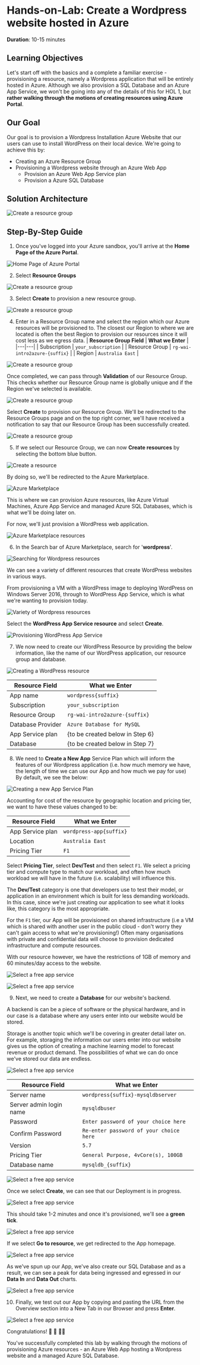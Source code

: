 # Hands-on-Lab: Create a Wordpress website hosted in Azure

**Duration**: 10-15 minutes
## Learning Objectives
Let's start off with the basics and a complete a familiar exercise - provisioning a resource, namely a Wordpress application that will be entirely hosted in Azure. Although we also provision a SQL Database and an Azure App Service, we won't be going into any of the details of this for HOL 1, but **rather walking through the motions of creating resources using Azure Portal**.

## Our Goal 

Our goal is to provision a Wordpress Installation Azure Website that our users can use to install WordPress on their local device. We're going to achieve this by:

- Creating an Azure Resource Group
- Provisioning a Wordpress website through an Azure Web App
    - Provision an Azure Web App Service plan
    - Provision a Azure SQL Database

## Solution Architecture

![Create a resource group](images/HOL1/0_solution_architecture.PNG)

## Step-By-Step Guide

1. Once you've logged into your Azure sandbox, you'll arrive at the **Home Page of the Azure Portal**. 

![Home Page of Azure Portal](images/HOL1/1_homepage.PNG "Home page of Azure Portal")

2. Select **Resource Groups** 

![Create a resource group](images/HOL1/1a_resource_groups.PNG)

3. Select **Create** to provision a new resource group. 

![Create a resource group](images/HOL1/1b_resource_groups.PNG)

4. Enter in a Resource Group name and select the region which our Azure resources will be provisioned to. The closest our Region to where we are located is often the best Region to provision our resources since it will cost less as we egress data.
    | **Resource Group Field**  | **What we Enter**  |
    |---|---|
    |  Subscription | `your_subscription`  |
    | Resource Group  | `rg-wai-intro2azure-{suffix}`  |
    |  Region |  `Australia East` |

![Create a resource group](images/HOL1/1c_create_rg.PNG) 

Once completed, we can pass through **Validation** of our Resource Group. This checks whether our Resource Group name is globally unique and if the Region we've selected is available. 

![Create a resource group](images/HOL1/1d_validation.PNG)

Select **Create** to provision our Resource Group. We'll be redirected to the Resource Groups page and on the top right corner, we'll have received a notification to say that our Resource Group has been successfully created.

![Create a resource group](images/HOL1/1e_resource_group_created.PNG)

5. If we select our Resource Group, we can now **Create resources** by selecting the bottom blue button. 

![Create a resource](images/HOL1/2_create_resource.PNG) 

By doing so, we'll be redirected to the Azure Marketplace. 

![Azure Marketplace](images/HOL1/3_azure_marketplace.PNG) 

This is where we can provision Azure resources, like Azure Virtual Machines, Azure App Service and managed Azure SQL Databases, which is what we'll be doing later on. 

For now, we'll just provision a WordPress web application. 

![Azure Marketplace resources](images/HOL1/4_azure_marketplace_lab_resources.PNG)

6. In the Search bar of Azure Marketplace, search for '**wordpress**'. 

![Searching for Wordpress resources](images/HOL1/5_search_wordpress.PNG) 

We can see a variety of different resources that create WordPress websites in various ways. 

From provisioning a VM with a WordPress image to deploying WordPress on Windows Server 2016, through to WordPress App Service, which is what we're wanting to provision today. 

![Variety of Wordpress resources](images/HOL1/6_wordpress_resources.PNG)  

Select the **WordPress App Service resource** and select **Create**. 

![Provisioning WordPress App Service](images/HOL1/7_wordpress_app.PNG)

7. We now need to create our WordPress Resource by providing the below information, like the name of our WordPress application, our resource group and database. 

![Creating a WordPress resource](images/HOL1/8_provision_wordpress.PNG)

| **Resource Field**  | **What we Enter**  |
|---|---|
| App name  | `wordpress{suffix}` |
|  Subscription | `your_subscription`  |
| Resource Group  | `rg-wai-intro2azure-{suffix}`  |
|  Database Provider |  `Azure Database for MySQL` |
|  App Service plan | {to be created below in Step 6}  |
|  Database | {to be created below in Step 7}  |

8. We need to **Create a New App** Service Plan which will inform the features of our Wordpress application (i.e. how much memory we have, the length of time we can use our App and how much we pay for use) By default, we see the below:

![Creating a new App Service Plan](images/HOL1/9_app_service_plan.PNG)

Accounting for cost of the resource by geographic location and pricing tier, we want to have these values changed to be:

| **Resource Field**  | **What we Enter**  |
|---|---|
| App Service plan  | `wordpress-app{suffix}` |
|  Location | `Australia East`  |
| Pricing Tier  | `F1`  |

Select **Pricing Tier**, select **Dev/Test** and then select `F1`. We select a pricing tier and compute type to match our workload, and often how much workload we will have in the future (i.e. scalability) will influence this. 

The **Dev/Test** category is one that developers use to test their model, or application in an environment which is built for less demanding workloads. In this case, since we're just creating our application to see what it looks like, this category is the most appropriate. 

For the `F1` tier, our App will be provisioned on shared infrastructure (i.e a VM which is shared with another user in the public cloud - don't worry they can't gain access to what we're provisioning!)
Often many organisations with private and confidential data will choose to provision dedicated infrastructure and compute resources. 

With our resource however, we have the restrictions of 1GB of memory and 60 minutes/day access to the website. 

![Select a free app service](images/HOL1/10_f1_app.PNG)

![Select a free app service](images/HOL1/11_f1_app.PNG)

9. Next, we need to create a **Database** for our website's backend. 

A backend is can be a piece of software or the physical hardware, and in our case is a database where any users enter into our website would be stored. 

Storage is another topic which we'll be covering in greater detail later on. For example, storaging the information our users enter into our website gives us the option of creating a machine learning model to forecast revenue or product demand. The possibilities of what we can do once we've stored our data are endless. 

![Select a free app service](images/HOL1/12_create_database.PNG)

| **Resource Field**  | **What we Enter**  |
|---|---|
| Server name | `wordpress{suffix}-mysqldbserver` |
|  Server admin login name | `mysqldbuser`  |
| Password  | `Enter password of your choice here`  |
|  Confirm Password |  `Re-enter password of your choice here` |
| Version | `5.7`  |
|  Pricing Tier | `General Purpose, 4vCore(s), 100GB`|
|  Database name | `mysqldb_{suffix}`|

![Select a free app service](images/HOL1/13_filled_details.PNG)

Once we select **Create**, we can see that our Deployment is in progress.

![Select a free app service](images/HOL1/14_deployment.PNG)

This should take 1-2 minutes and once it's provisioned, we'll see a **green tick**. 

![Select a free app service](images/HOL1/15_green_tick.PNG)

If we select **Go to resource**, we get redirected to the App homepage.

![Select a free app service](images/HOL1/16_app_homepage.PNG)

As we've spun up our App, we've also create our SQL Database and as a result, we can see a peak for data being ingressed and egressed in our **Data In** and **Data Out** charts.

![Select a free app service](images/HOL1/18_datainout.PNG)

10. Finally, we test out our App by copying and pasting the URL from the Overview section into a New Tab in our Browser and press **Enter**. 

![Select a free app service](images/HOL1/19_website.PNG)

Congratulations! 🥳 🎊 👏🏽

You've successfully completed this lab by walking through the motions of provisioning Azure resources - an Azure Web App hosting a Wordpress website and a managed Azure SQL Database.